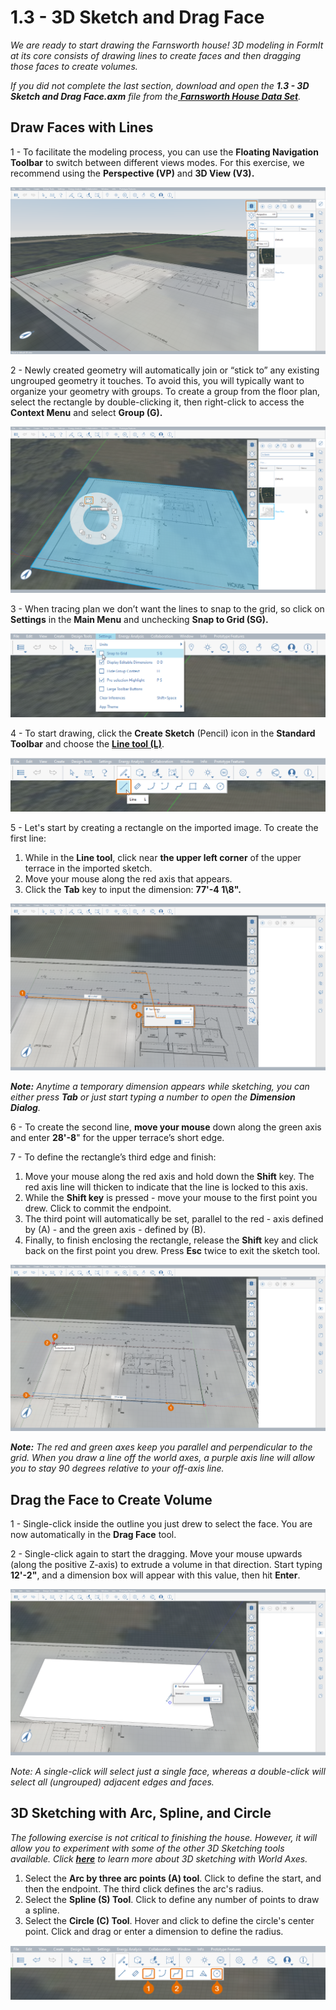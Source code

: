 # 1.3 - 3D Sketch and Drag Face

_We are ready to start drawing the Farnsworth house! 3D modeling in FormIt at its core consists of drawing lines to create faces and then dragging those faces to create volumes._

_If you did not complete the last section, download and open the **1.3 - 3D Sketch and Drag Face.axm** file from the_[ _**Farnsworth House Data Set**_](https://windows.help.formit.autodesk.com/building-the-farnsworth-house)_._

## **Draw Faces with Lines**

1 - To facilitate the modeling process, you can use the **Floating Navigation Toolbar** to switch between different views modes. For this exercise, we recommend using the **Perspective \(VP\)** and **3D View \(V3\).**

![](../.gitbook/assets/0%20%282%29.png)

2 - Newly created geometry will automatically join or “stick to” any existing ungrouped geometry it touches. To avoid this, you will typically want to organize your geometry with groups. To create a group from the floor plan, select the rectangle by double-clicking it, then right-click to access the **Context Menu** and select **Group \(G\).**

![](../.gitbook/assets/1%20%283%29.png)

3 - When tracing plan we don’t want the lines to snap to the grid, so click on **Settings** in the **Main Menu** and unchecking **Snap to Grid \(SG\).**

![](../.gitbook/assets/2%20%282%29.png)

4 - To start drawing, click the **Create Sketch** \(Pencil\) icon in the **Standard Toolbar** and choose the [**Line tool \(L\)**](https://onenote.officeapps.live.com/@formit3d/s/autodesk-formit-360-windows-help/tool-library/line-tool).

![](../.gitbook/assets/3%20%282%29.png)

5 - Let's start by creating a rectangle on the imported image. To create the first line:

1. While in the **Line tool**, click near **the upper left corner** of the upper terrace in the imported sketch.
2. Move your mouse along the red axis that appears.
3. Click the **Tab** key to input the dimension: **77'-4 1\8".**

![](../.gitbook/assets/4%20%282%29.png)

_**Note:** Anytime a temporary dimension appears while sketching, you can either press **Tab** or just start typing a number to open the **Dimension Dialog**._

6 - To create the second line, **move your mouse** down along the green axis and enter **28'-8**" for the upper terrace’s short edge.

7 - To define the rectangle’s third edge and finish:

1. Move your mouse along the red axis and hold down the **Shift** key. The red axis line will thicken to indicate that the line is locked to this axis.
2. While the **Shift key** is pressed - move your mouse to the first point you drew. Click to commit the endpoint.
3. The third point will automatically be set, parallel to the red - axis defined by \(A\) - and the green axis - defined by \(B\).
4. Finally, to finish enclosing the rectangle, release the **Shift** key and click back on the first point you drew. Press **Esc** twice to exit the sketch tool.

![](../.gitbook/assets/5%20%282%29.png)

_**Note:**_ _The red and green axes keep you parallel and perpendicular to the grid. When you draw a line off the world axes, a purple axis line will allow you to stay 90 degrees relative to your off-axis line._

## **Dra**g the Face to Create Volume

1 - Single-click inside the outline you just drew to select the face. You are now automatically in the **Drag Face** tool.

2 - Single-click again to start the dragging. Move your mouse upwards \(along the positive Z-axis\) to extrude a volume in that direction. Start typing **12'-2"**, and a dimension box will appear with this value, then hit **Enter**.

![](../.gitbook/assets/6%20%282%29.png)

_Note: A_ _single-click_ _will select just a single face, whereas a_ _double-click_ _will select all \(ungrouped\) adjacent edges and faces._

## **3D Sketching with Arc, Spline, and Circle**

_The following exercise is not critical to finishing the house. However, it will allow you to experiment with some of the other 3D Sketching tools available. Click_ [_**here**_](https://windows.help.formit.autodesk.com/tool-library/world-axes) _to learn more about 3D sketching with World Axes._

1. Select the **Arc by three arc points \(A\) tool**. Click to define the start, and then the endpoint. The third click defines the arc's radius.
2. Select the **Spline \(S\) Tool**. Click to define any number of points to draw a spline.
3. Select the **Circle \(C\) Tool**. Hover and click to define the circle's center point. Click and drag or enter a dimension to define the radius.

![](../.gitbook/assets/7.png)

